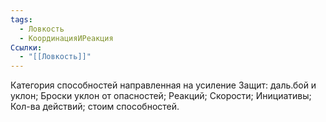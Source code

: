 ```yaml
---
tags:
  - Ловкость
  - КоординацияИРеакция
Ссылки:
  - "[[Ловкость]]"
---
```

Категория способностей направленная на усиление Защит: даль.бой и уклон; Броски уклон от опасностей; Реакций; Скорости; Инициативы; Кол-ва действий; стоим способностей.
